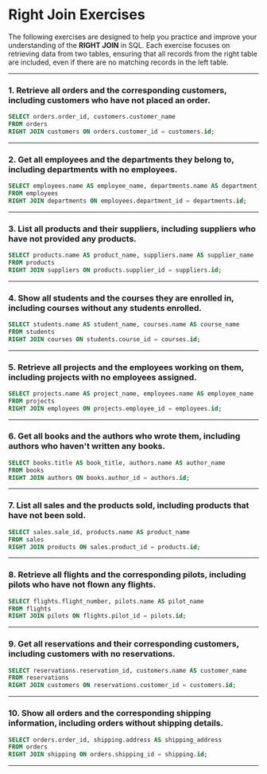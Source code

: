 
# Right Join Exercises

The following exercises are designed to help you practice and improve your understanding of the **RIGHT JOIN** in SQL. Each exercise focuses on retrieving data from two tables, ensuring that all records from the right table are included, even if there are no matching records in the left table.

---

### 1. Retrieve all orders and the corresponding customers, including customers who have not placed an order.

```sql
SELECT orders.order_id, customers.customer_name 
FROM orders
RIGHT JOIN customers ON orders.customer_id = customers.id;
```

---

### 2. Get all employees and the departments they belong to, including departments with no employees.

```sql
SELECT employees.name AS employee_name, departments.name AS department_name
FROM employees
RIGHT JOIN departments ON employees.department_id = departments.id;
```

---

### 3. List all products and their suppliers, including suppliers who have not provided any products.

```sql
SELECT products.name AS product_name, suppliers.name AS supplier_name
FROM products
RIGHT JOIN suppliers ON products.supplier_id = suppliers.id;
```

---

### 4. Show all students and the courses they are enrolled in, including courses without any students enrolled.

```sql
SELECT students.name AS student_name, courses.name AS course_name
FROM students
RIGHT JOIN courses ON students.course_id = courses.id;
```

---

### 5. Retrieve all projects and the employees working on them, including projects with no employees assigned.

```sql
SELECT projects.name AS project_name, employees.name AS employee_name
FROM projects
RIGHT JOIN employees ON projects.employee_id = employees.id;
```

---

### 6. Get all books and the authors who wrote them, including authors who haven't written any books.

```sql
SELECT books.title AS book_title, authors.name AS author_name
FROM books
RIGHT JOIN authors ON books.author_id = authors.id;
```

---

### 7. List all sales and the products sold, including products that have not been sold.

```sql
SELECT sales.sale_id, products.name AS product_name
FROM sales
RIGHT JOIN products ON sales.product_id = products.id;
```

---

### 8. Retrieve all flights and the corresponding pilots, including pilots who have not flown any flights.

```sql
SELECT flights.flight_number, pilots.name AS pilot_name
FROM flights
RIGHT JOIN pilots ON flights.pilot_id = pilots.id;
```

---

### 9. Get all reservations and their corresponding customers, including customers with no reservations.

```sql
SELECT reservations.reservation_id, customers.name AS customer_name
FROM reservations
RIGHT JOIN customers ON reservations.customer_id = customers.id;
```

---

### 10. Show all orders and the corresponding shipping information, including orders without shipping details.

```sql
SELECT orders.order_id, shipping.address AS shipping_address
FROM orders
RIGHT JOIN shipping ON orders.shipping_id = shipping.id;
```

---
